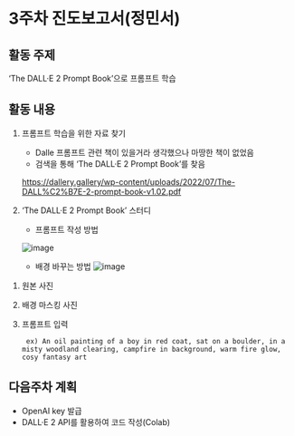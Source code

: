 # 3주차 진도보고서(정민서)
## 활동 주제
‘The DALL·E 2 Prompt Book’으로 프롬프트 학습

## 활동 내용
1. 프롬프트 학습을 위한 자료 찾기
   - 	Dalle 프롬프트 관련 책이 있을거라 생각했으나 마땅한 책이 없었음
   - 	검색을 통해 ‘The DALL·E 2 Prompt Book’를 찾음
     
      https://dallery.gallery/wp-content/uploads/2022/07/The-DALL%C2%B7E-2-prompt-book-v1.02.pdf

2. ‘The DALL·E 2 Prompt Book’ 스터디
   - 프롬프트 작성 방법
     
   ![image](https://github.com/honglll111/Graduation_Project/assets/87513761/ca6216f6-badd-45e3-9fd6-d7645bd359de)

   - 배경 바꾸는 방법
   ![image](https://github.com/honglll111/Graduation_Project/assets/87513761/f8bcef48-4a44-4824-9917-72506ccca180)
1) 원본 사진
2) 배경 마스킹 사진
3) 프롬프트 입력

        ex) An oil painting of a boy in red coat, sat on a boulder, in a misty woodland clearing, campfire in background, warm fire glow, cosy fantasy art

## 다음주차 계획
- OpenAI key 발급 
- DALL·E 2 API를 활용하여 코드 작성(Colab)

